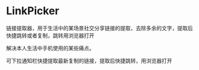 # LinkPicker
链接提取器，用于生活中的某场景社交分享链接的提取，去除多余的文字，提取后快捷跳转或者复制，跳转用浏览器打开

解决本人生活中手机使用的某些痛点。

可下拉通知栏快捷提取最新复制的链接，提取后快捷跳转，用浏览器打开

